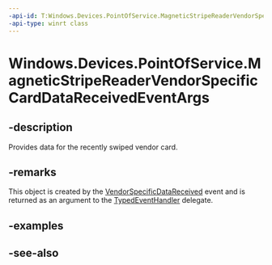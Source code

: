 ----api-id: T:Windows.Devices.PointOfService.MagneticStripeReaderVendorSpecificCardDataReceivedEventArgs
-api-type: winrt class
---<!-- Class syntax.public class MagneticStripeReaderVendorSpecificCardDataReceivedEventArgs : Windows.Devices.PointOfService.IMagneticStripeReaderVendorSpecificCardDataReceivedEventArgs--># Windows.Devices.PointOfService.MagneticStripeReaderVendorSpecificCardDataReceivedEventArgs## -descriptionProvides data for the recently swiped vendor card.## -remarksThis object is created by the [VendorSpecificDataReceived](claimedmagneticstripereader_vendorspecificdatareceived.md) event and is returned as an argument to the [TypedEventHandler](../windows.foundation/typedeventhandler_2.md) delegate.## -examples## -see-also